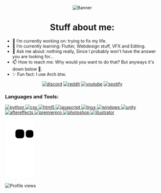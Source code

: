 
<div align="center">
<img src="https://github.com/A2uma0/A2uma0/raw/main/banner1.gif" alt="Banner">
</div>

<h1 align="center">Stuff about me:</h1>


- 🔭 I’m currently working on: trying to fix my life.
- 🌱 I’m currently learning: Flutter, Webdesign stuff, VFX and Editing.								
- 💬 Ask me about: nothing really, Since I probably won't have the answer you are looking for...
- 📫 How to reach me: Why would you want to do that? But anyways it's down below 👀.
- ✨ Fun fact: I use Arch btw.

<p align="center">
    <a href="https://www.a2uma.club/Discord"><img src="https://img.icons8.com/nolan/64/discord-logo.png" alt="discord"/></a>
    <a href="https://www.reddit.com/user/A2uma0"><img src="https://img.icons8.com/nolan/64/reddit.png" alt="reddit"/></a>
    <a href="https://www.youtube.com/channel/UCyft-5rikPosrVwyNmPTohg"><img src="https://img.icons8.com/nolan/64/youtube-play.png" alt="youtube"/></a>
    <a href="https://open.spotify.com/track/6MwjuU4eG0nStUUnlGwhCr?si=81e90956ab7446d8"><img src="https://img.icons8.com/nolan/64/spotify.png" alt="spotify"/></a>
</p>

<h3 align="left">Languages and Tools:</h3>
<a href="https://www.python.org" target="_blank"> <img src="https://img.icons8.com/nolan/64/python.png" alt="python" width="50" height="50"/> </a>
<a href="https://www.w3schools.com/css/" target="_blank"> <img src="https://img.icons8.com/nolan/64/css-filetype.png" alt="css" width="50" height="50"/> </a>
<a href="https://www.w3.org/html/" target="_blank"> <img src="https://img.icons8.com/nolan/64/html-5.png" alt="html5" width="50" height="50"/> </a>
<a href="https://developer.mozilla.org/en-US/docs/Web/JavaScript" target="_blank"> <img src="https://img.icons8.com/nolan/64/javascript.png" alt="javascript" width="50" height="50"/> </a>
<a href="https://www.linux.org/" target="_blank"> <img src="https://img.icons8.com/nolan/64/linux--v1.png" alt="linux" width="50" height="50"/> </a>
<a href="https://www.microsoft.com/" target="_blank"> <img src="https://img.icons8.com/nolan/64/windows-10.png" alt="windows" width="50" height="50"/> </a>
<a href="https://unity.com/" target="_blank"> <img src="https://img.icons8.com/nolan/64/unity.png" alt="unity" width="50" height="50"/> </a>
<a href="https://www.adobe.com/uk/products/aftereffects.html" target="_blank"> <img src="https://img.icons8.com/nolan/64/adobe-after-effects.png" alt="aftereffects" width="50" height="50"/> </a>
<a href="https://www.adobe.com/uk/products/premiere.html" target="_blank"> <img src="https://img.icons8.com/nolan/64/adobe-premiere-pro.png" alt="premierpro" width="50" height="50"/> </a>
<a href="https://www.photoshop.com/en" target="_blank"> <img src="https://img.icons8.com/nolan/64/adobe-photoshop.png" alt="photoshop" width="50" height="50"/> </a>
<a href="https://www.adobe.com/uk/products/illustrator.html" target="_blank"> <img src="https://img.icons8.com/nolan/64/adobe-illustrator.png" alt="illustrator" width="50" height="50"/> </a>
</p>


<a href="https://a2uma.club/" target="_blank"><img src="https://github.com/rafaballerini/rafaballerini/blob/output/github-contribution-grid-snake.svg" alt="snake"></a>


![Profile views](https://gpvc.arturio.dev/A2uma0)
